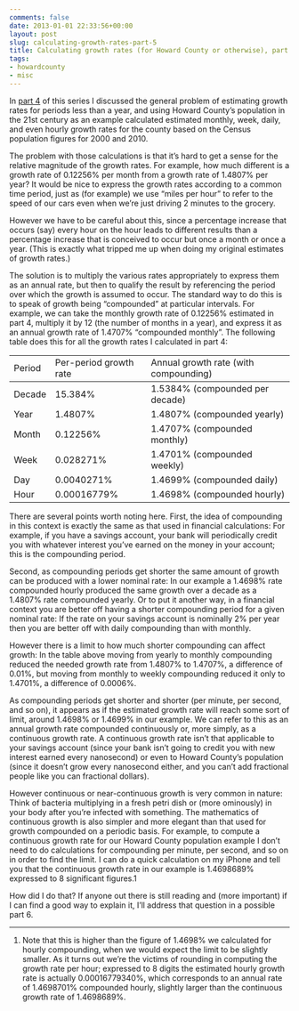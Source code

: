 ```yaml
---
comments: false
date: 2013-01-01 22:33:56+00:00
layout: post
slug: calculating-growth-rates-part-5
title: Calculating growth rates (for Howard County or otherwise), part 5
tags:
- howardcounty
- misc
---
```


In [part 4](/2012/12/31/calculating-growth-rates-part-4/) of this series I discussed the general problem of estimating growth rates for periods less than a year, and using Howard County’s population in the 21st century as an example calculated estimated monthly, week, daily, and even hourly growth rates for the county based on the Census population figures for 2000 and 2010.

The problem with those calculations is that it’s hard to get a sense for the relative magnitude of the growth rates. For example, how much different is a growth rate of 0.12256% per month from a growth rate of 1.4807% per year? It would be nice to express the growth rates according to a common time period, just as (for example) we use “miles per hour” to refer to the speed of our cars even when we’re just driving 2 minutes to the grocery.

However we have to be careful about this, since a percentage increase that occurs (say) every hour on the hour leads to different results than a percentage increase that is conceived to occur but once a month or once a year. (This is exactly what tripped me up when doing my original estimates of growth rates.)

The solution is to multiply the various rates appropriately to express them as an annual rate, but then to qualify the result by referencing the period over which the growth is assumed to occur. The standard way to do this is to speak of growth being “compounded” at particular intervals. For example, we can take the monthly growth rate of 0.12256% estimated in part 4, multiply it by 12 (the number of months in a year), and express it as an annual growth rate of 1.4707% “compounded monthly”. The following table does this for all the growth rates I calculated in part 4:
<table >

<tr >

<td >Period
</td>

<td >Per-period growth rate
</td>

<td >Annual growth rate (with compounding)
</td>
</tr>

<tbody >
<tr >

<td >Decade
</td>

<td >15.384%
</td>

<td >1.5384% (compounded per decade)
</td>
</tr>
<tr >

<td >Year
</td>

<td >1.4807%
</td>

<td >1.4807% (compounded yearly)
</td>
</tr>
<tr >

<td >Month
</td>

<td >0.12256%
</td>

<td >1.4707% (compounded monthly)
</td>
</tr>
<tr >

<td >Week
</td>

<td >0.028271%
</td>

<td >1.4701% (compounded weekly)
</td>
</tr>
<tr >

<td >Day
</td>

<td >0.0040271%
</td>

<td >1.4699% (compounded daily)
</td>
</tr>
<tr >

<td >Hour
</td>

<td >0.00016779%
</td>

<td >1.4698% (compounded hourly)
</td>
</tr>
</tbody>
</table>
There are several points worth noting here. First, the idea of compounding in this context is exactly the same as that used in financial calculations: For example, if you have a savings account, your bank will periodically credit you with whatever interest you’ve earned on the money in your account; this is the compounding period.

Second, as compounding periods get shorter the same amount of growth can be produced with a lower nominal rate: In our example a 1.4698% rate compounded hourly produced the same growth over a decade as a 1.4807% rate compounded yearly. Or to put it another way, in a financial context you are better off having a shorter compounding period for a given nominal rate: If the rate on your savings account is nominally 2% per year then you are better off with daily compounding than with monthly.

However there is a limit to how much shorter compounding can affect growth: In the table above moving from yearly to monthly compounding reduced the needed growth rate from 1.4807% to 1.4707%, a difference of 0.01%, but moving from monthly to weekly compounding reduced it only to 1.4701%, a difference of 0.0006%.

As compounding periods get shorter and shorter (per minute, per second, and so on), it appears as if the estimated growth rate will reach some sort of limit, around 1.4698% or 1.4699% in our example. We can refer to this as an annual growth rate compounded continuously or, more simply, as a continuous growth rate. A continuous growth rate isn’t that applicable to your savings account (since your bank isn’t going to credit you with new interest earned every nanosecond) or even to Howard County’s population (since it doesn’t grow every nanosecond either, and you can’t add fractional people like you can fractional dollars).

However continuous or near-continuous growth is very common in nature: Think of bacteria multiplying in a fresh petri dish or (more ominously) in your body after you’re infected with something. The mathematics of continuous growth is also simpler and more elegant than that used for growth compounded on a periodic basis. For example, to compute a continuous growth rate for our Howard County population example I don’t need to do calculations for compounding per minute, per second, and so on in order to find the limit. I can do a quick calculation on my iPhone and tell you that the continuous growth rate in our example is 1.4698689% expressed to 8 significant figures.1

How did I do that? If anyone out there is still reading and (more important) if I can find a good way to explain it, I’ll address that question in a possible part 6.



* * *



1. Note that this is higher than the figure of 1.4698% we calculated for hourly compounding, when we would expect the limit to be slightly smaller. As it turns out we’re the victims of rounding in computing the growth rate per hour; expressed to 8 digits the estimated hourly growth rate is actually 0.00016779340%, which corresponds to an annual rate of 1.4698701% compounded hourly, slightly larger than the continuous growth rate of 1.4698689%.
